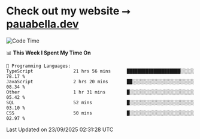 # Check out my website ⭢ [pauabella.dev](https://pauabella.dev)

<!--START_SECTION:waka-->
![Code Time](http://img.shields.io/badge/Code%20Time-4%2C822%20hrs%2023%20mins-blue)

📊 **This Week I Spent My Time On** 

```text
💬 Programming Languages: 
TypeScript               21 hrs 56 mins      ████████████████████░░░░░   78.17 % 
JavaScript               2 hrs 20 mins       ██░░░░░░░░░░░░░░░░░░░░░░░   08.34 % 
Other                    1 hr 31 mins        █░░░░░░░░░░░░░░░░░░░░░░░░   05.42 % 
SQL                      52 mins             █░░░░░░░░░░░░░░░░░░░░░░░░   03.10 % 
CSS                      50 mins             █░░░░░░░░░░░░░░░░░░░░░░░░   02.97 % 
```


 Last Updated on 23/09/2025 02:31:28 UTC
<!--END_SECTION:waka-->
